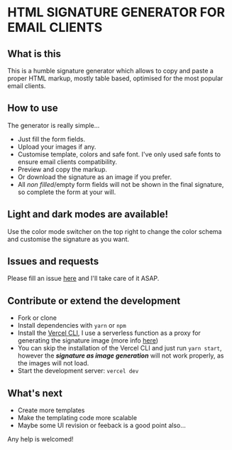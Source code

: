 # HTML SIGNATURE GENERATOR FOR EMAIL CLIENTS

## What is this

This is a humble signature generator which allows to copy and paste a proper HTML markup, mostly table based, optimised for the most popular email clients.

## How to use

The generator is really simple...

- Just fill the form fields.
- Upload your images if any.
- Customise template, colors and safe font. I've only used safe fonts to ensure email clients compatibility.
- Preview and copy the markup.
- Or download the signature as an image if you prefer.
- All _non filled_/empty form fields will not be shown in the final signature, so complete the form at your will.

## Light and dark modes are available!

Use the color mode switcher on the top right to change the color schema and customise the signature as you want.

## Issues and requests

Please fill an issue [here](https://github.com/beltranrengifo/html-email-signature-generator/issues) and I'll take care of it ASAP.

## Contribute or extend the development

- Fork or clone
- Install dependencies with `yarn` or `npm`
- Install the [Vercel CLI](https://vercel.com/docs/cli), I use a serverless function as a proxy for generating the signature image (more info [here](https://html2canvas.hertzen.com/proxy))
- You can skip the installation of the Vercel CLI and just run `yarn start`, however the **_signature as image generation_** will not work properly, as the images will not load.
- Start the development server: `vercel dev`

## What's next

- Create more templates
- Make the templating code more scalable
- Maybe some UI revision or feeback is a good point also...

Any help is welcomed!
